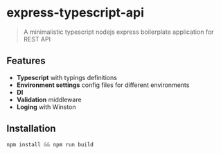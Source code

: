express-typescript-api
=====================

> A minimalistic typescript nodejs express boilerplate application for REST API

## Features
- **Typescript** with typings definitions
- **Environment settings** config files for different environments
- **DI**
- **Validation** middleware
- **Loging** with Winston


## Installation
```javascript
npm install && npm run build
```